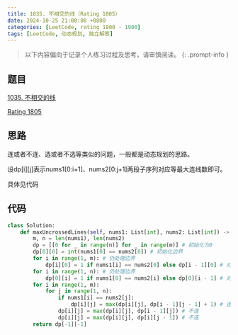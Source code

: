 ```yaml
---
title: 1035. 不相交的线（Rating 1805）
date: 2024-10-25 21:00:00 +0800
categories: [LeetCode, rating 1800 - 1900]
tags: [LeetCode, 动态规划, 独立解答]
---
```


> 以下内容偏向于记录个人练习过程及思考，请审慎阅读。
{: .prompt-info }

## 题目

[1035. 不相交的线](https://leetcode.cn/problems/uncrossed-lines)

[Rating 1805](https://zerotrac.github.io/leetcode_problem_rating/#/)

## 思路

连或者不连、选或者不选等类似的问题，一般都是动态规划的思路。

设dp[i][j]表示nums1[0:i+1]、nums2[0:j+1]两段子序列对应等最大连线数即可。

具体见代码

## 代码

```python
class Solution:
    def maxUncrossedLines(self, nums1: List[int], nums2: List[int]) -> int:
        m, n = len(nums1), len(nums2)
        dp = [[0 for _ in range(n)] for _ in range(m)] # 初始化为0
        dp[0][0] = int(nums1[0] == nums2[0]) # 初始化边界
        for i in range(1, m): # 仍处理边界
            dp[i][0] = 1 if nums1[i] == nums2[0] else dp[i - 1][0] # 对于边界，相等就连线，不相等就用之前的，一定能保证是最优的
        for i in range(1, n): # 仍处理边界 
            dp[0][i] = 1 if nums1[0] == nums2[i] else dp[0][i - 1] # 对于边界，相等就连线，不相等就用之前的，一定能保证是最优的
        for i in range(1, m):
            for j in range(1, n):
                if nums1[i] == nums2[j]:
                    dp[i][j] = max(dp[i][j], dp[i - 1][j - 1] + 1) # 连
                dp[i][j] = max(dp[i][j], dp[i - 1][j]) # 不连
                dp[i][j] = max(dp[i][j], dp[i][j - 1]) # 不连
        return dp[-1][-1]     
```